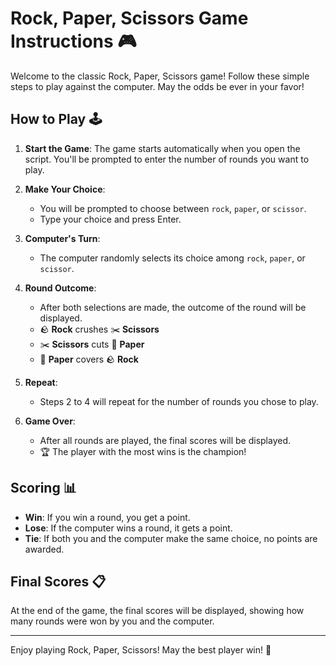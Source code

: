 # Rock, Paper, Scissors Game Instructions 🎮

Welcome to the classic Rock, Paper, Scissors game! Follow these simple steps to play against the computer. May the odds be ever in your favor!

## How to Play 🕹️

1. **Start the Game**: The game starts automatically when you open the script. You'll be prompted to enter the number of rounds you want to play.

2. **Make Your Choice**:
   - You will be prompted to choose between `rock`, `paper`, or `scissor`.
   - Type your choice and press Enter.

3. **Computer's Turn**:
   - The computer randomly selects its choice among `rock`, `paper`, or `scissor`.

4. **Round Outcome**:
   - After both selections are made, the outcome of the round will be displayed.
   - 🪨 **Rock** crushes ✂️ **Scissors**
   - ✂️ **Scissors** cuts 📄 **Paper**
   - 📄 **Paper** covers 🪨 **Rock**

5. **Repeat**:
   - Steps 2 to 4 will repeat for the number of rounds you chose to play.

6. **Game Over**:
   - After all rounds are played, the final scores will be displayed.
   - 🏆 The player with the most wins is the champion!

## Scoring 📊

- **Win**: If you win a round, you get a point.
- **Lose**: If the computer wins a round, it gets a point.
- **Tie**: If both you and the computer make the same choice, no points are awarded.

## Final Scores 📋

At the end of the game, the final scores will be displayed, showing how many rounds were won by you and the computer.

---

Enjoy playing Rock, Paper, Scissors! May the best player win! 🏅